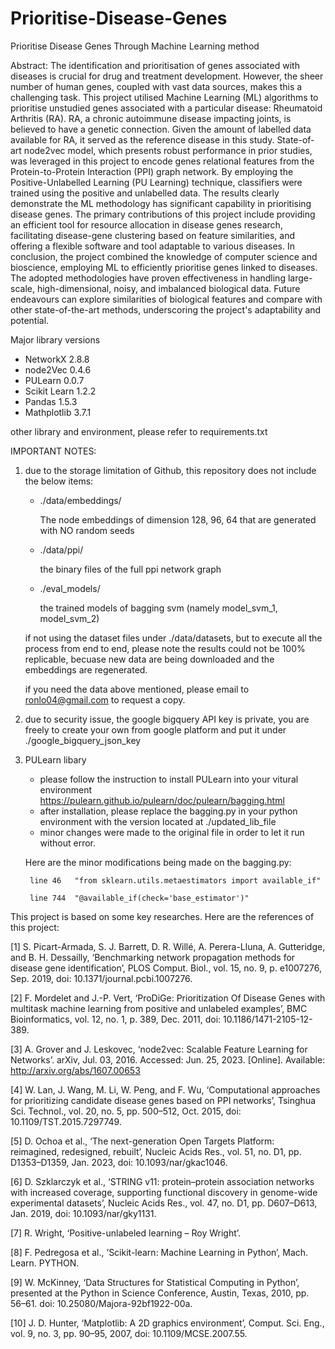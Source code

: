 # Prioritise-Disease-Genes
Prioritise Disease Genes Through Machine Learning method

Abstract:
The identification and prioritisation of genes associated with diseases is crucial for drug and treatment development. However, the sheer number of human genes, coupled with vast data sources, makes this a challenging task. This project utilised Machine Learning (ML) algorithms to prioritise unstudied genes associated with a particular disease: Rheumatoid Arthritis (RA). RA, a chronic autoimmune disease impacting joints, is believed to have a genetic connection. Given the amount of labelled data available for RA, it served as the reference disease in this study. State-of-art node2vec model, which presents robust performance in prior studies, was leveraged in this project to encode genes relational features from the Protein-to-Protein Interaction (PPI) graph network. By employing the Positive-Unlabelled Learning (PU Learning) technique, classifiers were trained using the positive and unlabelled data. The results clearly demonstrate the ML methodology has significant capability in prioritising disease genes. The primary contributions of this project include providing an efficient tool for resource allocation in disease genes research, facilitating disease-gene clustering based on feature similarities, and offering a flexible software and tool adaptable to various diseases. In conclusion, the project combined the knowledge of computer science and bioscience, employing ML to efficiently prioritise genes linked to diseases. The adopted methodologies have proven effectiveness in handling large-scale, high-dimensional, noisy, and imbalanced biological data. Future endeavours can explore similarities of biological features and compare with other state-of-the-art methods, underscoring the project's adaptability and potential.


Major library versions
-	NetworkX 2.8.8
-	node2Vec 0.4.6
-	PULearn 0.0.7
-	Scikit Learn 1.2.2
-	Pandas 1.5.3
-	Mathplotlib 3.7.1

other library and environment, please refer to requirements.txt

IMPORTANT NOTES:
1. due to the storage limitation of Github, this repository does not include the below items:
    - ./data/embeddings/

        The node embeddings of dimension 128, 96, 64 that are generated with NO random seeds
    - ./data/ppi/
        
        the binary files of the full ppi network graph
    - ./eval_models/
        
        the trained models of bagging svm (namely model_svm_1, model_svm_2)

   if not using the dataset files under ./data/datasets, but to execute all the process from end to end, 
   please note the results could not be 100% replicable, becuase new data are being downloaded and the embeddings are regenerated. 
    
   if you need the data above mentioned, please email to ronlo04@gmail.com to request a copy.

2. due to security issue, the google bigquery API key is private, you are freely to create your own from google platform and put it under ./google_bigquery_json_key

3. PULearn libary 
    - please follow the instruction to install PULearn into your vitural environment
    https://pulearn.github.io/pulearn/doc/pulearn/bagging.html
    - after installation, please replace the bagging.py in your python environment with the version located at ./updated_lib_file
    - minor changes were made to the original file in order to let it run without error.  

   Here are the minor modifications being made on the bagging.py: 

        line 46   "from sklearn.utils.metaestimators import available_if"
        
        line 744  "@available_if(check='base_estimator')"

This project is based on some key researches. Here are the references of this project: 

[1]	S. Picart-Armada, S. J. Barrett, D. R. Willé, A. Perera-Lluna, A. Gutteridge, and B. H. Dessailly, ‘Benchmarking network propagation methods for disease gene identification’, PLOS Comput. Biol., vol. 15, no. 9, p. e1007276, Sep. 2019, doi: 10.1371/journal.pcbi.1007276.

[2]	F. Mordelet and J.-P. Vert, ‘ProDiGe: Prioritization Of Disease Genes with multitask machine learning from positive and unlabeled examples’, BMC Bioinformatics, vol. 12, no. 1, p. 389, Dec. 2011, doi: 10.1186/1471-2105-12-389.

[3]	A. Grover and J. Leskovec, ‘node2vec: Scalable Feature Learning for Networks’. arXiv, Jul. 03, 2016. Accessed: Jun. 25, 2023. [Online]. Available: http://arxiv.org/abs/1607.00653

[4]	W. Lan, J. Wang, M. Li, W. Peng, and F. Wu, ‘Computational approaches for prioritizing candidate disease genes based on PPI networks’, Tsinghua Sci. Technol., vol. 20, no. 5, pp. 500–512, Oct. 2015, doi: 10.1109/TST.2015.7297749.

[5]	D. Ochoa et al., ‘The next-generation Open Targets Platform: reimagined, redesigned, rebuilt’, Nucleic Acids Res., vol. 51, no. D1, pp. D1353–D1359, Jan. 2023, doi: 10.1093/nar/gkac1046.

[6]	D. Szklarczyk et al., ‘STRING v11: protein–protein association networks with increased coverage, supporting functional discovery in genome-wide experimental datasets’, Nucleic Acids Res., vol. 47, no. D1, pp. D607–D613, Jan. 2019, doi: 10.1093/nar/gky1131.

[7]	R. Wright, ‘Positive-unlabeled learning – Roy Wright’.

[8]	F. Pedregosa et al., ‘Scikit-learn: Machine Learning in Python’, Mach. Learn. PYTHON.

[9]	W. McKinney, ‘Data Structures for Statistical Computing in Python’, presented at the Python in Science Conference, Austin, Texas, 2010, pp. 56–61. doi: 10.25080/Majora-92bf1922-00a.

[10]	J. D. Hunter, ‘Matplotlib: A 2D graphics environment’, Comput. Sci. Eng., vol. 9, no. 3, pp. 90–95, 2007, doi: 10.1109/MCSE.2007.55.
